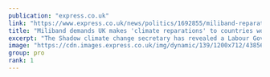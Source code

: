 ```yaml
---
publication: "express.co.uk"
link: "https://www.express.co.uk/news/politics/1692855/miliband-reparations-pakistan-climate-change-cop27-loss-and-damage-vn"
title: "Miliband demands UK makes 'climate reparations' to countries worst hit"
excerpt: "The Shadow climate change secretary has revealed a Labour Government would commit to giving money to 'poor countries' to help tackle climate change."
image: "https://cdn.images.express.co.uk/img/dynamic/139/1200x712/4385669.jpg?r=1667817254857"
group: pro
rank: 1
---
```

